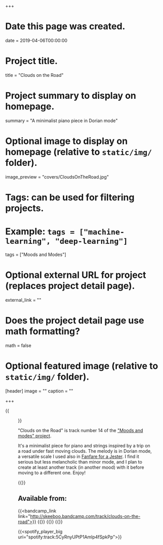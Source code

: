+++
# Date this page was created.
date = 2019-04-06T00:00:00

# Project title.
title = "Clouds on the Road"

# Project summary to display on homepage.
summary = "A minimalist piano piece in Dorian mode"

# Optional image to display on homepage (relative to `static/img/` folder).
image_preview = "covers/CloudsOnTheRoad.jpg"

# Tags: can be used for filtering projects.
# Example: `tags = ["machine-learning", "deep-learning"]`
tags = ["Moods and Modes"]

# Optional external URL for project (replaces project detail page).
external_link = ""

# Does the project detail page use math formatting?
math = false

# Optional featured image (relative to `static/img/` folder).
[header]
image = ""
caption = ""

+++

{{<figure src="/img/covers/CloudsOnTheRoad.jpg" width="320" link="https://distrokid.com/hyperfollow/skeeboo/clouds-on-the-road" target="_blank">}}

"Clouds on the Road" is track number 14 of the ["Moods and modes" project](/post/moods_and_modes). 

It's a minimalist piece for piano and strings inspired by a trip on a road under fast moving clouds. 
The melody is in Dorian mode, a versatile scale I used also in [Fanfare for a Jester](/music/fanfare_for_a_jester). I find it serious but less melancholic than minor mode, and I plan to create at least another track (in another mood) with it before moving to a different one. Enjoy!

{{<bandcamp title="Clouds on the Road" track="1619125389" link="http://skeeboo.bandcamp.com/track/clouds-on-the-road">}}

## Available from:

{{<bandcamp_link link="http://skeeboo.bandcamp.com/track/clouds-on-the-road">}}
{{<itunes link="https://itunes.apple.com/us/album/clouds-on-the-road-single/1458942028">}}
{{<spotify link="https://open.spotify.com/track/5CyRnyUPtP1Amlp4fSpkPp?si=978S_dmGTOmhXBCrHl270A">}}
{{<deezer link="https://www.deezer.com/album/92741512">}}

{{<spotify_player_big uri="spotify:track:5CyRnyUPtP1Amlp4fSpkPp">}}

